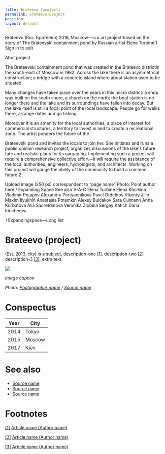 ```yaml
---
title: Brateevo (project)
permalink: brateevo-project
position:
layout: default
---
```

Brateevo (Rus. Братеево) 2016, Moscow—is a art project based on the story of The Brateevski containment pond by Russian artist Elena Turbine.1 Sign in to edit

Abot project

The Brateevski containment pond that was created in the Brateevo districtin the south-east of Moscow in 1982. Across the lake there is an asymmetrical construction; a bridge with a concrete island where aboat station used to be situated.

Many changes have taken place over the years in this micro district: a shop was built on the south shore, a church on the north; the boat station is no longer there and the lake and its surroundings have fallen into decay. But the lake itself is still a focal point of the local landscape. People go for walks there, arrange dates and go fishing.

Moreover it is an amenity for the local authorities, a place of interest for commercial structures, a territory to invest in and to create a recreational zone. The artist ponders the future of the

Brateevski pond and invites the locals to join her. She initiates and runs a public opinion research project, organizes discussions of the lake's future fate and realistic plans for its upgrading. Implementing such a project will require a comprehensive collective effort—it will require the assistance of the local authorities, engineers, hydrologists, and architects. Working on this project will gauge the ability of the community to build a common future.2


Upload image (250 px) correspondent to “page name”
Photo: Point author here / Expanding Space
See also
V-A-C
Elena Turbine
Elena Kholkina
Vladimir Potapov
Alexandra Portyannikova
Pavel Otdelnov
Vikenty Jilin
Maxim Ilyukhin
Anastasia Potemkin
Alexey Buldakov
Sara Culmann
Anna Kurbatova
Alia Sadretdinova
Veronika Zlobina
Sergey Katich
Daria Irincheeva

1 Expandingspace—Long list

# Brateevo (project)

(Est. 2013, city) is a subject, description-one <span id="a1">[\[1\]](#f1)</span>, description-two <span id="a2">[\[2\]](#f2)</span> description-3 <span id="a3">[\[3\]](#f3)</span>, extra text.

![](/images/image-name.jpg)

*Image caption*

*Photo: [Photographer name](http://example.net/) / [Source name](http://example.net/)*

# Conspectus

|Year|City|
|----|---------|
|2014|Tokyo|
|2015|Moscow|
|2017|Kiev|

# See also

- [Source name](http://example.net/)
- [Source name](http://example.net/)
- [Source name](http://example.net/)

# Footnotes

[[1]](#a1) <span id="f1"></span> [Article name (Author name)](http://example.net/article)

[[2]](#a2) <span id="f2"></span> [Article name (Author name)](http://example.net/article)

[[3]](#a3) <span id="f3"></span> [Article name (Author name)](http://example.net/article)

